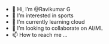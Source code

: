 - 👋 Hi, I’m @Ravikumar G
- 👀 I’m interested in sports
- 🌱 I’m currently learning cloud
- 💞️ I’m looking to collaborate on AI/ML
- 📫 How to reach me ...

<!---
ravikumarggithub/ravikumarggithub is a ✨ special ✨ repository because its `README.md` (this file) appears on your GitHub profile.
You can click the Preview link to take a look at your changes.
--->
